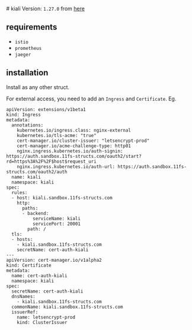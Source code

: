 # kiali
Version: `1.27.0` from [here](https://github.com/kiali/helm-charts)

## requirements
- `istio`
- `prometheus`
- `jaeger`

## installation
Install as any other struct. 

For external access, you need to add an `Ingress` and `Certificate`. Eg.

```
apiVersion: extensions/v1beta1
kind: Ingress
metadata:
  annotations:
    kubernetes.io/ingress.class: nginx-external
    kubernetes.io/tls-acme: "true"
    cert-manager.io/cluster-issuer: "letsencrypt-prod"
    cert-manager.io/acme-challenge-type: http01
    nginx.ingress.kubernetes.io/auth-signin: https://auth.sandbox.11fs-structs.com/oauth2/start?rd=https%3A%2F%2F$host$request_uri
    nginx.ingress.kubernetes.io/auth-url: https://auth.sandbox.11fs-structs.com/oauth2/auth
  name: kiali
  namespace: kiali
spec:
  rules:
  - host: kiali.sandbox.11fs-structs.com
    http:
      paths:
      - backend:
          serviceName: kiali
          servicePort: 20001
        path: /
  tls:
  - hosts:
    - kiali.sandbox.11fs-structs.com
    secretName: cert-auth-kiali
---
apiVersion: cert-manager.io/v1alpha2
kind: Certificate
metadata:
  name: cert-auth-kiali
  namespace: kiali
spec:
  secretName: cert-auth-kiali
  dnsNames:
    - kiali.sandbox.11fs-structs.com
  commonName: kiali.sandbox.11fs-structs.com
  issuerRef:
    name: letsencrypt-prod
    kind: ClusterIssuer
```
